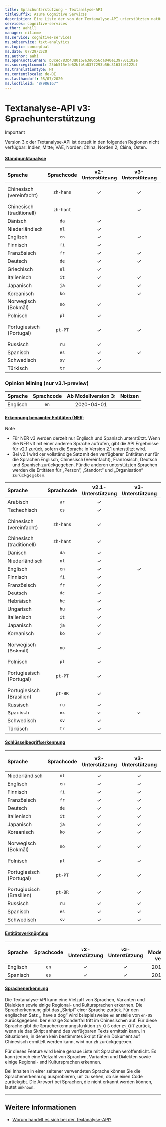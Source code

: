 ```yaml
---
title: Sprachunterstützung – Textanalyse-API
titleSuffix: Azure Cognitive Services
description: Eine Liste der von der Textanalyse-API unterstützten natürlichen Sprachen. In diesem Artikel wird beschrieben, welche Sprachen für die einzelnen Vorgänge unterstützt werden.
services: cognitive-services
author: aahill
manager: nitinme
ms.service: cognitive-services
ms.subservice: text-analytics
ms.topic: conceptual
ms.date: 07/29/2020
ms.author: aahi
ms.openlocfilehash: b3cec783b43d0169a3d0d56ca040e1397701102e
ms.sourcegitcommit: 25bb515efe62bfb8a8377293b56c3163f46122bf
ms.translationtype: HT
ms.contentlocale: de-DE
ms.lasthandoff: 08/07/2020
ms.locfileid: "87986167"
---
```

# <a name="text-analytics-api-v3-language-support"></a>Textanalyse-API v3: Sprachunterstützung 

> [!IMPORTANT]
> Version 3.x der Textanalyse-API ist derzeit in den folgenden Regionen nicht verfügbar: Indien, Mitte; VAE, Norden; China, Norden 2; China, Osten.


#### <a name="sentiment-analysis"></a>[Standpunktanalyse](#tab/sentiment-analysis)

| Sprache              | Sprachcode | v2-Unterstützung | v3-Unterstützung | Ab Modellversion 3: |              Notizen |
|:----------------------|:-------------:|:----------:|:----------:|:--------------------------:|-------------------:|
| Chinesisch (vereinfacht)    |   `zh-hans`   |     ✓      |     ✓      |         2019-10-01         | `zh` wird ebenfalls akzeptiert. |
| Chinesisch (traditionell)   |   `zh-hant`   |            |     ✓      |         2019-10-01         |                    |
| Dänisch               |     `da`      |     ✓      |            |                            |                    |
| Niederländisch                 |     `nl`      |     ✓      |            |                            |                    |
| Englisch               |     `en`      |     ✓      |     ✓      |         2019-10-01         |                    |
| Finnisch               |     `fi`      |     ✓      |            |                            |                    |
| Französisch                |     `fr`      |     ✓      |     ✓      |         2019-10-01         |                    |
| Deutsch                |     `de`      |     ✓      |     ✓      |         2019-10-01         |                    |
| Griechisch                 |     `el`      |     ✓      |            |                            |                    |
| Italienisch               |     `it`      |     ✓      |     ✓      |         2019-10-01         |                    |
| Japanisch              |     `ja`      |     ✓      |     ✓      |         2019-10-01         |                    |
| Koreanisch                |     `ko`      |            |     ✓      |         2019-10-01         |                    |
| Norwegisch (Bokmål)   |     `no`      |     ✓      |            |                            |                    |
| Polnisch                |     `pl`      |     ✓      |            |                            |                    |
| Portugiesisch (Portugal) |    `pt-PT`    |     ✓      |     ✓      |         2019-10-01         | `pt` wird ebenfalls akzeptiert. |
| Russisch               |     `ru`      |     ✓      |            |                            |                    |
| Spanisch               |     `es`      |     ✓      |     ✓      |         2019-10-01         |                    |
| Schwedisch               |     `sv`      |     ✓      |            |                            |                    |
| Türkisch               |     `tr`      |     ✓      |            |                            |                    |

### <a name="opinion-mining-v31-preview-only"></a>Opinion Mining (nur v3.1-preview)

| Sprache              | Sprachcode | Ab Modellversion 3: |              Notizen |
|:----------------------|:-------------:|:------------------------------------:|-------------------:|
| Englisch               |     `en`      |              2020-04-01              |                    |


#### <a name="named-entity-recognition-ner"></a>[Erkennung benannter Entitäten (NER)](#tab/named-entity-recognition)

> [!NOTE]
> * Für NER v3 werden derzeit nur Englisch und Spanisch unterstützt. Wenn Sie NER v3 mit einer anderen Sprache aufrufen, gibt die API Ergebnisse für v2.1 zurück, sofern die Sprache in Version 2.1 unterstützt wird.
> * Bei v2.1 wird der vollständige Satz mit den verfügbaren Entitäten nur für die Sprachen Englisch, Chinesisch (Vereinfacht), Französisch, Deutsch und Spanisch zurückgegeben.  Für die anderen unterstützten Sprachen werden die Entitäten für „Person“, „Standort“ und „Organisation“ zurückgegeben.

| Sprache               | Sprachcode | v2.1-Unterstützung | v3-Unterstützung | Ab Modellversion 3: |       Notizen        |
|:-----------------------|:-------------:|:----------:|:----------:|:-------------------------------:|:------------------:|
| Arabisch                |     `ar`      |     ✓      |            |                                 |                    |
| Tschechisch                 |     `cs`      |     ✓      |            |                                 |                    |
| Chinesisch (vereinfacht)     |   `zh-hans`   |     ✓      |            |                                 | `zh` wird ebenfalls akzeptiert. |
| Chinesisch (traditionell)   |   `zh-hant`   |     ✓      |            |                                 |                    |
| Dänisch                |     `da`      |     ✓      |            |                                 |                    |
| Niederländisch                 |     `nl`      |     ✓      |            |                                 |                    |
| Englisch                |     `en`      |     ✓      |     ✓      |           2019-10-01            |                    |
| Finnisch               |     `fi`      |     ✓      |            |                                 |                    |
| Französisch                 |     `fr`      |     ✓      |            |                                 |                    |
| Deutsch                 |     `de`      |     ✓      |            |                                 |                    |
| Hebräisch                |     `he`      |     ✓      |            |                                 |                    |
| Ungarisch             |     `hu`      |     ✓      |            |                                 |                    |
| Italienisch               |     `it`      |     ✓      |            |                                 |                    |
| Japanisch              |     `ja`      |     ✓      |            |                                 |                    |
| Koreanisch                |     `ko`      |     ✓      |            |                                 |                    |
| Norwegisch (Bokmål)   |     `no`      |     ✓      |            |                                 | `nb` wird ebenfalls akzeptiert. |
| Polnisch                |     `pl`      |     ✓      |            |                                 |                    |
| Portugiesisch (Portugal) |    `pt-PT`    |     ✓      |            |                                 | `pt` wird ebenfalls akzeptiert. |
| Portugiesisch (Brasilien)   |    `pt-BR`    |     ✓      |            |                                 |                    |
| Russisch              |     `ru`      |     ✓      |            |                                 |                    |
| Spanisch               |     `es`      |     ✓      |     ✓       |              2020-04-01                   |                    |
| Schwedisch               |     `sv`      |     ✓      |            |                                 |                    |
| Türkisch               |     `tr`      |     ✓      |            |                                 |                    |

#### <a name="key-phrase-extraction"></a>[Schlüsselbegriffserkennung](#tab/key-phrase-extraction)

| Sprache              | Sprachcode | v2-Unterstützung | v3-Unterstützung | Ab Modellversion 3 verfügbar: |       Notizen        |
|:----------------------|:-------------:|:----------:|:----------:|:-----------------------------------------:|:------------------:|
| Niederländisch                 |     `nl`      |     ✓      |     ✓      |                2019-10-01                 |                    |
| Englisch               |     `en`      |     ✓      |     ✓      |                2019-10-01                 |                    |
| Finnisch               |     `fi`      |     ✓      |     ✓      |                2019-10-01                 |                    |
| Französisch                |     `fr`      |     ✓      |     ✓      |                2019-10-01                 |                    |
| Deutsch                |     `de`      |     ✓      |     ✓      |                2019-10-01                 |                    |
| Italienisch               |     `it`      |     ✓      |     ✓      |                2019-10-01                 |                    |
| Japanisch              |     `ja`      |     ✓      |     ✓      |                2019-10-01                 |                    |
| Koreanisch                |     `ko`      |     ✓      |     ✓      |                2019-10-01                 |                    |
| Norwegisch (Bokmål)   |     `no`      |     ✓      |     ✓      |                2019-10-01                 | `nb` wird ebenfalls akzeptiert. |
| Polnisch                |     `pl`      |     ✓      |     ✓      |                2019-10-01                 |                    |
| Portugiesisch (Portugal) |    `pt-PT`    |     ✓      |     ✓      |                2019-10-01                 | `pt` wird ebenfalls akzeptiert. |
| Portugiesisch (Brasilien)   |    `pt-BR`    |     ✓      |     ✓      |                2019-10-01                 |                    |
| Russisch               |     `ru`      |     ✓      |     ✓      |                2019-10-01                 |                    |
| Spanisch               |     `es`      |     ✓      |     ✓      |                2019-10-01                 |                    |
| Schwedisch               |     `sv`      |     ✓      |     ✓      |                2019-10-01                 |                    |

#### <a name="entity-linking"></a>[Entitätsverknüpfung](#tab/entity-linking)

| Sprache | Sprachcode | v2-Unterstützung | v3-Unterstützung | Ab Modellversion 3 verfügbar: | Notizen |
|:---------|:-------------:|:----------:|:----------:|:-----------------------------------------:|:-----:|
| Englisch  |     `en`      |     ✓      |     ✓      |                2019-10-01                 |       |
| Spanisch  |     `es`      |     ✓      |     ✓      |                2019-10-01                 |       |

#### <a name="language-detection"></a>[Sprachenerkennung](#tab/language-detection)

Die Textanalyse-API kann eine Vielzahl von Sprachen, Varianten und Dialekten sowie einige Regional- und Kultursprachen erkennen.  Die Spracherkennung gibt das „Skript“ einer Sprache zurück. Für den englischen Satz „I have a dog“ wird beispielsweise `en` anstelle von `en-US` zurückgegeben. Der einzige Sonderfall tritt im Chinesischen auf. Für diese Sprache gibt die Spracherkennungsfunktion `zh_CHS` oder `zh_CHT` zurück, wenn sie das Skript anhand des verfügbaren Texts ermitteln kann. In Situationen, in denen kein bestimmtes Skript für ein Dokument auf Chinesisch ermittelt werden kann, wird nur `zh` zurückgegeben.

Für dieses Feature wird keine genaue Liste mit Sprachen veröffentlicht. Es kann jedoch eine Vielzahl von Sprachen, Varianten und Dialekten sowie einige Regional- und Kultursprachen erkennen. 

Bei Inhalten in einer seltener verwendeten Sprache können Sie die Sprachenerkennung ausprobieren, um zu sehen, ob sie einen Code zurückgibt. Die Antwort bei Sprachen, die nicht erkannt werden können, lautet `unknown`.

---

## <a name="see-also"></a>Weitere Informationen

* [Worum handelt es sich bei der Textanalyse-API?](overview.md)   
